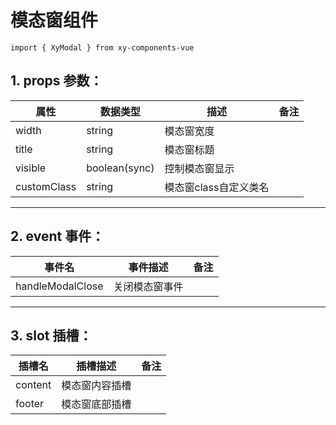 <!--
 * @Author: huangyuhui
 * @since: 2020-07-07 09:05:54
 * @LastAuthor: huangyuhui
 * @lastTime: 2020-07-07 09:16:09
 * @message: 
 * @文件相对于项目的路径: \XY-component-vue\src\Components\Modal\README.md
--> 
# 模态窗组件

`import { XyModal } from xy-components-vue`

##  1. props 参数：

  | 属性  | 数据类型 | 描述  | 备注  |
  | ------------ | ------------ | ------------ | ------------ |
  | width |string | 模态窗宽度 | |
  | title|string | 模态窗标题 | |
  | visible|boolean(sync)| 控制模态窗显示 | |
  | customClass|string | 模态窗class自定义类名 | |

***

##  2. event 事件：

| 事件名  | 事件描述   | 备注  |
| ------------ | ------------ | ------------ |
| handleModalClose | 关闭模态窗事件 |


***

## 3. slot 插槽：
| 插槽名  | 插槽描述   | 备注  |
| ------------ | ------------ | ------------ |
| content | 模态窗内容插槽 |
| footer | 模态窗底部插槽 |
